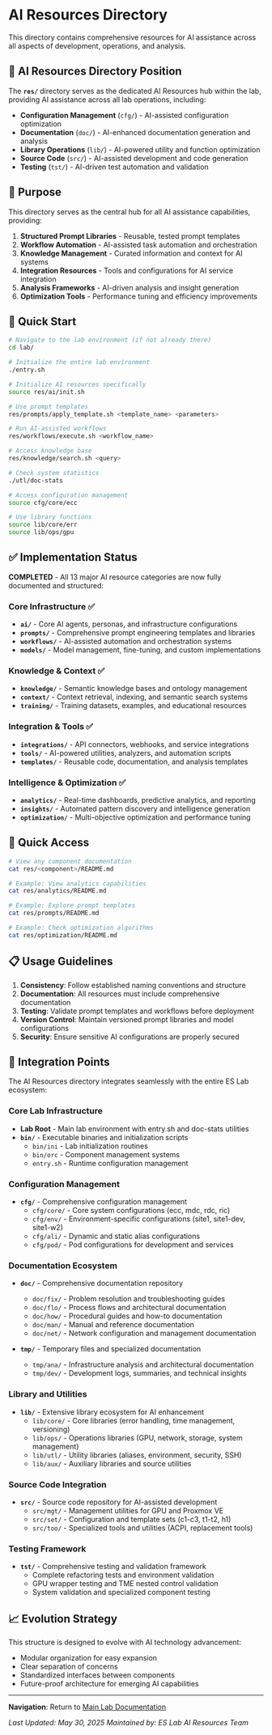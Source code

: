 # AI Resources Directory

This directory contains comprehensive resources for AI assistance across all aspects of development, operations, and analysis.

## 📍 AI Resources Directory Position

The **`res/`** directory serves as the dedicated AI Resources hub within the lab, providing AI assistance across all lab operations, including:

- **Configuration Management** (`cfg/`) - AI-assisted configuration optimization
- **Documentation** (`doc/`) - AI-enhanced documentation generation and analysis  
- **Library Operations** (`lib/`) - AI-powered utility and function optimization
- **Source Code** (`src/`) - AI-assisted development and code generation
- **Testing** (`tst/`) - AI-driven test automation and validation

## 🎯 Purpose

This directory serves as the central hub for all AI assistance capabilities, providing:

1. **Structured Prompt Libraries** - Reusable, tested prompt templates
2. **Workflow Automation** - AI-assisted task automation and orchestration
3. **Knowledge Management** - Curated information and context for AI systems
4. **Integration Resources** - Tools and configurations for AI service integration
5. **Analysis Frameworks** - AI-driven analysis and insight generation
6. **Optimization Tools** - Performance tuning and efficiency improvements

## 🚀 Quick Start

```bash
# Navigate to the lab environment (if not already there)
cd lab/

# Initialize the entire lab environment
./entry.sh

# Initialize AI resources specifically
source res/ai/init.sh

# Use prompt templates
res/prompts/apply_template.sh <template_name> <parameters>

# Run AI-assisted workflows
res/workflows/execute.sh <workflow_name>

# Access knowledge base
res/knowledge/search.sh <query>

# Check system statistics
./utl/doc-stats

# Access configuration management
source cfg/core/ecc

# Use library functions
source lib/core/err
source lib/ops/gpu
```

## ✅ Implementation Status

**COMPLETED** - All 13 major AI resource categories are now fully documented and structured:

### Core Infrastructure ✅
- **`ai/`** - Core AI agents, personas, and infrastructure configurations
- **`prompts/`** - Comprehensive prompt engineering templates and libraries
- **`workflows/`** - AI-assisted automation and orchestration systems
- **`models/`** - Model management, fine-tuning, and custom implementations

### Knowledge & Context ✅
- **`knowledge/`** - Semantic knowledge bases and ontology management
- **`context/`** - Context retrieval, indexing, and semantic search systems
- **`training/`** - Training datasets, examples, and educational resources

### Integration & Tools ✅
- **`integrations/`** - API connectors, webhooks, and service integrations
- **`tools/`** - AI-powered utilities, analyzers, and automation scripts
- **`templates/`** - Reusable code, documentation, and analysis templates

### Intelligence & Optimization ✅
- **`analytics/`** - Real-time dashboards, predictive analytics, and reporting
- **`insights/`** - Automated pattern discovery and intelligence generation
- **`optimization/`** - Multi-objective optimization and performance tuning

## 🚀 Quick Access

```bash
# View any component documentation
cat res/<component>/README.md

# Example: View analytics capabilities
cat res/analytics/README.md

# Example: Explore prompt templates
cat res/prompts/README.md

# Example: Check optimization algorithms
cat res/optimization/README.md
```

## 📋 Usage Guidelines

1. **Consistency**: Follow established naming conventions and structure
2. **Documentation**: All resources must include comprehensive documentation
3. **Testing**: Validate prompt templates and workflows before deployment
4. **Version Control**: Maintain versioned prompt libraries and model configurations
5. **Security**: Ensure sensitive AI configurations are properly secured

## 🔗 Integration Points

The AI Resources directory integrates seamlessly with the entire ES Lab ecosystem:

### Core Lab Infrastructure
- **Lab Root** - Main lab environment with entry.sh and doc-stats utilities
- **`bin/`** - Executable binaries and initialization scripts
  - `bin/ini` - Lab initialization routines
  - `bin/orc` - Component management systems
  - `entry.sh` - Runtime configuration management

### Configuration Management  
- **`cfg/`** - Comprehensive configuration management
  - `cfg/core/` - Core system configurations (ecc, mdc, rdc, ric)
  - `cfg/env/` - Environment-specific configurations (site1, site1-dev, site1-w2)
  - `cfg/ali/` - Dynamic and static alias configurations
  - `cfg/pod/` - Pod configurations for development and services

### Documentation Ecosystem
- **`doc/`** - Comprehensive documentation repository
  - `doc/fix/` - Problem resolution and troubleshooting guides
  - `doc/flo/` - Process flows and architectural documentation
  - `doc/how/` - Procedural guides and how-to documentation
  - `doc/man/` - Manual and reference documentation
  - `doc/net/` - Network configuration and management documentation

- **`tmp/`** - Temporary files and specialized documentation
  - `tmp/ana/` - Infrastructure analysis and architectural documentation  
  - `tmp/dev/` - Development logs, summaries, and technical insights

### Library and Utilities
- **`lib/`** - Extensive library ecosystem for AI enhancement
  - `lib/core/` - Core libraries (error handling, time management, versioning)
  - `lib/ops/` - Operations libraries (GPU, network, storage, system management)
  - `lib/utl/` - Utility libraries (aliases, environment, security, SSH)
  - `lib/aux/` - Auxiliary libraries and source utilities

### Source Code Integration
- **`src/`** - Source code repository for AI-assisted development
  - `src/mgt/` - Management utilities for GPU and Proxmox VE
  - `src/set/` - Configuration and template sets (c1-c3, t1-t2, h1)
  - `src/too/` - Specialized tools and utilities (ACPI, replacement tools)

### Testing Framework
- **`tst/`** - Comprehensive testing and validation framework
  - Complete refactoring tests and environment validation
  - GPU wrapper testing and TME nested control validation  
  - System validation and specialized component testing

## 📈 Evolution Strategy

This structure is designed to evolve with AI technology advancement:
- Modular organization for easy expansion
- Clear separation of concerns
- Standardized interfaces between components
- Future-proof architecture for emerging AI capabilities

---

**Navigation**: Return to [Main Lab Documentation](../README.md)

*Last Updated: May 30, 2025*
*Maintained by: ES Lab AI Resources Team*
